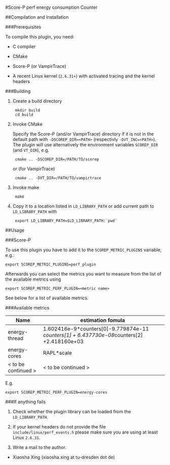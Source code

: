 #Score-P perf energy consumption Counter

##Compilation and Installation

###Prerequisites

To compile this plugin, you need:

* C compiler

* CMake

* Score-P (or VampirTrace)

* A recent Linux kernel (`2.6.31+`) with activated tracing and the kernel headers

###Building

1. Create a build directory

        mkdir build
        cd build

2. Invoke CMake

    Specify the Score-P (and/or VampirTrace) directory if it is not in the default path with
    `-DSCOREP_DIR=<PATH>` (respectivly `-DVT_INC=<PATH>`). The plugin will use alternatively the
    environment variables `SCOREP_DIR` (and `VT_DIR`), e.g.

        cmake .. -DSCOREP_DIR=/PATH/TO/scorep

    or (for VampirTrace)

        cmake .. -DVT_DIR=/PATH/TO/vampirtrace

3. Invoke make

        make

4. Copy it to a location listed in `LD_LIBRARY_PATH` or add current path to `LD_LIBRARY_PATH` with

        export LD_LIBRARY_PATH=$LD_LIBRARY_PATH:`pwd`

##Usage

###Score-P

To use this plugin you have to add it to the `SCOREP_METRIC_PLUGINS` variable, e.g.:

    export SCOREP_METRIC_PLUGINS=perf_plugin

Afterwards you can select the metrics you want to measure from the list of the available metrics
using

    export SCOREP_METRIC_PERF_PLUGIN=<metric name>

See below for a list of available metrics.

 
###Available metrics

| Name                   |                                   estimation fomula                                        |
| -----------------------| -------------------------------------------------------------------------------------------|
| energy-thread          |  1.602416e-9*counters[0]-9.779874e-11 *counters[1] + 6.437730e-08*counters[2] +2.418160e+03|
| energy-cores           |  RAPL*scale                                                                                |
| < to be continued >    |  < to be continued >                                                                       |

E.g. 

    export SCOREP_METRIC_PERF_PLUGIN=energy-cores

###If anything fails

1. Check whether the plugin library can be loaded from the `LD_LIBRARY_PATH`.

2. If your kernel headers do not provide the file `include/linux/perf_events.h` please make sure you
    are using at least Linux `2.6.31`.

3. Write a mail to the author.

* Xiaosha Xing (xiaosha.xing at tu-dresden dot de)
